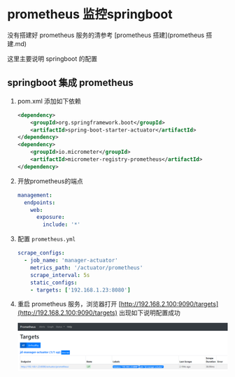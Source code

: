 # prometheus 监控springboot

没有搭建好 prometheus 服务的清参考 [prometheus 搭建](prometheus 搭建.md)

这里主要说明 springboot 的配置

## springboot 集成 prometheus

1. pom.xml 添加如下依赖

   ```xml
   <dependency>
       <groupId>org.springframework.boot</groupId>
       <artifactId>spring-boot-starter-actuator</artifactId>
   </dependency>
   <dependency>
       <groupId>io.micrometer</groupId>
       <artifactId>micrometer-registry-prometheus</artifactId>
   </dependency>
   ```

2. 开放prometheus的端点

   ```yml
   management:
     endpoints:
       web:
         exposure:
           include: '*'
   ```

3. 配置 `prometheus.yml` 

   ```yml
   scrape_configs:
     - job_name: 'manager-actuator'
       metrics_path: '/actuator/prometheus'
       scrape_interval: 5s
       static_configs:
       - targets: ['192.168.1.23:8080']
   ```

4. 重启 prometheus 服务，浏览器打开 [http://192.168.2.100:9090/targets](http://192.168.2.100:9090/targets) 出现如下说明配置成功

   ![springboot](../../img/prometheus/springboot.png)

